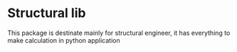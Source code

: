 # Structural lib

This package is destinate mainly for structural engineer, it has everything to make calculation in python application
